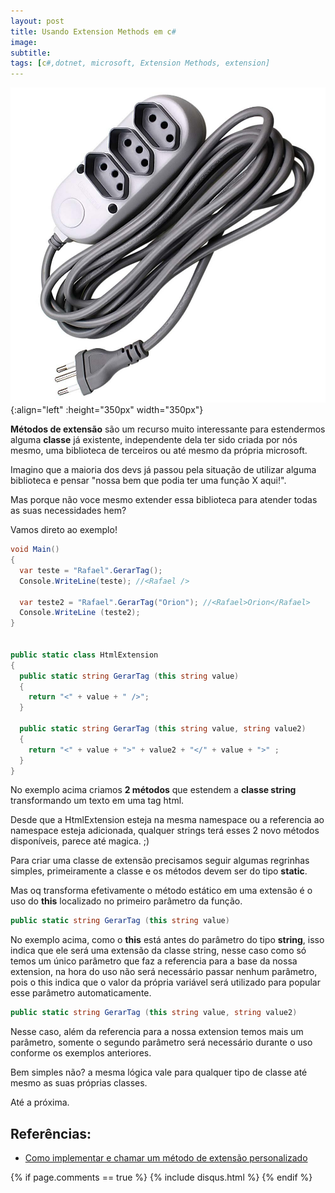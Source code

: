 ```yaml
---
layout: post
title: Usando Extension Methods em c#
image:
subtitle:
tags: [c#,dotnet, microsoft, Extension Methods, extension]
---
```


![Extension Methods](../img/posts/extension.jpg){:align="left" :height="350px" width="350px"}

**Métodos de extensão** são um recurso muito interessante para estendermos alguma **classe** já existente, independente dela ter sido criada por nós mesmo, uma biblioteca de terceiros ou até mesmo da própria microsoft.

Imagino que a maioria dos devs já passou pela situação de utilizar alguma biblioteca e pensar "nossa bem que podia ter uma função X aqui!".

Mas porque não voce mesmo extender essa biblioteca para atender todas as suas necessidades hem?

Vamos direto ao exemplo!

```cs
void Main()
{
  var teste = "Rafael".GerarTag();
  Console.WriteLine(teste); //<Rafael />

  var teste2 = "Rafael".GerarTag("Orion"); //<Rafael>Orion</Rafael>
  Console.WriteLine (teste2);
}


public static class HtmlExtension
{
  public static string GerarTag (this string value)
  {
    return "<" + value + " />";
  }

  public static string GerarTag (this string value, string value2)
  {
    return "<" + value + ">" + value2 + "</" + value + ">" ;
  }
}

```

No exemplo acima criamos **2 métodos** que estendem a **classe string** transformando um texto em uma tag html.

Desde que a HtmlExtension esteja na mesma namespace ou a referencia ao namespace esteja adicionada, qualquer strings terá esses 2 novo métodos disponíveis, parece até magica. ;)

Para criar uma classe de extensão  precisamos seguir algumas regrinhas simples, primeiramente a classe e os métodos devem ser do tipo **static**.

Mas oq transforma efetivamente o método estático em uma extensão é o uso do **this** localizado no primeiro parâmetro da função.

```cs
public static string GerarTag (this string value)
```

No exemplo acima, como o **this** está antes do parâmetro do tipo **string**, isso indica que ele será uma extensão da classe string, nesse caso como só temos um único parâmetro que faz a referencia para a base da nossa extension, na hora do uso não será necessário passar nenhum parâmetro, pois o this indica que o valor da própria variável será utilizado para popular esse parâmetro automaticamente.

```cs
public static string GerarTag (this string value, string value2)
```

Nesse caso, além da referencia para a nossa extension temos mais um parâmetro, somente o segundo parâmetro será necessário durante o uso conforme os exemplos anteriores.

Bem simples não? a mesma lógica vale para qualquer tipo de classe até mesmo as suas próprias classes.


Até a próxima.

## Referências: 
 - [Como implementar e chamar um método de extensão personalizado](https://docs.microsoft.com/pt-br/dotnet/csharp/programming-guide/classes-and-structs/how-to-implement-and-call-a-custom-extension-method)


{% if page.comments == true %}
  {% include disqus.html %}
{% endif %}